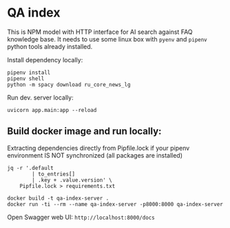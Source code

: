 # QA index

This is NPM model with HTTP interface for AI search against FAQ knowledge base.
It needs to use some linux box with `pyenv` and `pipenv` python tools already installed.

Install dependency locally:

```
pipenv install
pipenv shell
python -m spacy download ru_core_news_lg
```

Run dev. server locally:
```
uvicorn app.main:app --reload
```

## Build docker image and run locally:

Extracting dependencies directly from Pipfile.lock
if your pipenv environment IS NOT synchronized (all packages are installed)
```
jq -r '.default
        | to_entries[]
        | .key + .value.version' \
    Pipfile.lock > requirements.txt
```

```
docker build -t qa-index-server .
docker run -ti --rm --name qa-index-server -p8000:8000 qa-index-server
```

Open Swagger web UI: `http://localhost:8000/docs`

